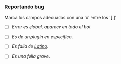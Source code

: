 ### Reportando bug
Marca los campos adecuados con una 'x' entre los '[ ]'
* [ ] <i>Error es global, aparece en todo el bot</i>.
* [ ] <i>Es de un plugin en especifico</i>.
* [ ] <i>Es falla de [Latino](https://github.com/primitivorm/latino)</i>.
* [ ] <i>Es una falla grave</i>.

